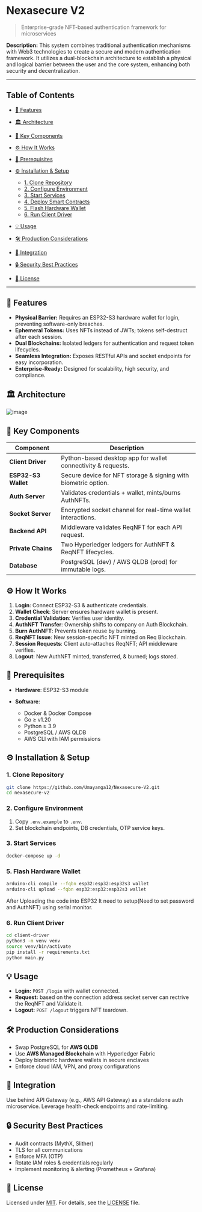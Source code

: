 &#x20;

# Nexasecure V2

> Enterprise-grade NFT-based authentication framework for microservices

**Description:** This system combines traditional authentication mechanisms with Web3 technologies to create a secure and modern authentication framework. It utilizes a dual-blockchain architecture to establish a physical and logical barrier between the user and the core system, enhancing both security and decentralization.

---

## Table of Contents

* [🚀 Features](#-features)
* [🏛 Architecture](#-architecture)
* [🔑 Key Components](#-key-components)
* [⚙️ How It Works](#️-how-it-works)
* [🔧 Prerequisites](#-prerequisites)
* [⚙️ Installation & Setup](#️-installation--setup)

  * [1. Clone Repository](#1-clone-repository)
  * [2. Configure Environment](#2-configure-environment)
  * [3. Start Services](#3-start-services)
  * [4. Deploy Smart Contracts](#4-deploy-smart-contracts)
  * [5. Flash Hardware Wallet](#5-flash-hardware-wallet)
  * [6. Run Client Driver](#6-run-client-driver)
* [💡 Usage](#-usage)
* [🛠 Production Considerations](#-production-considerations)
* [🔗 Integration](#-integration)
* [🔒 Security Best Practices](#-security-best-practices)
* [📄 License](#-license)

---

## 🚀 Features

* **Physical Barrier:** Requires an ESP32-S3 hardware wallet for login, preventing software-only breaches.
* **Ephemeral Tokens:** Uses NFTs instead of JWTs; tokens self-destruct after each session.
* **Dual Blockchains:** Isolated ledgers for authentication and request token lifecycles.
* **Seamless Integration:** Exposes RESTful APIs and socket endpoints for easy incorporation.
* **Enterprise-Ready:** Designed for scalability, high security, and compliance.

## 🏛 Architecture

![image](https://github.com/user-attachments/assets/c9c03e1a-3c56-456f-9376-a3da457fbaaf)


## 🔑 Key Components

| Component           | Description                                                    |
| ------------------- | -------------------------------------------------------------- |
| **Client Driver**   | Python-based desktop app for wallet connectivity & requests.   |
| **ESP32-S3 Wallet** | Secure device for NFT storage & signing with biometric option. |
| **Auth Server**     | Validates credentials + wallet, mints/burns AuthNFTs.          |
| **Socket Server**   | Encrypted socket channel for real-time wallet interactions.    |
| **Backend API**     | Middleware validates ReqNFT for each API request.              |
| **Private Chains**  | Two Hyperledger ledgers for AuthNFT & ReqNFT lifecycles.       |
| **Database**        | PostgreSQL (dev) / AWS QLDB (prod) for immutable logs.         |

## ⚙️ How It Works

1. **Login**: Connect ESP32-S3 & authenticate credentials.
2. **Wallet Check**: Server ensures hardware wallet is present.
3. **Credential Validation**: Verifies user identity.
4. **AuthNFT Transfer**: Ownership shifts to company on Auth Blockchain.
5. **Burn AuthNFT**: Prevents token reuse by burning.
6. **ReqNFT Issue**: New session-specific NFT minted on Req Blockchain.
7. **Session Requests**: Client auto-attaches ReqNFT; API middleware verifies.
8. **Logout**: New AuthNFT minted, transferred, & burned; logs stored.

## 🔧 Prerequisites

* **Hardware**: ESP32-S3 module
* **Software**:

  * Docker & Docker Compose
  * Go ≥ v1.20
  * Python ≥ 3.9
  * PostgreSQL / AWS QLDB
  * AWS CLI with IAM permissions

## ⚙️ Installation & Setup

### 1. Clone Repository

```bash
git clone https://github.com/Umayanga12/Nexasecure-V2.git
cd nexasecure-v2
```

### 2. Configure Environment

1. Copy `.env.example` to `.env`.
2. Set blockchain endpoints, DB credentials, OTP service keys.

### 3. Start Services

```bash
docker-compose up -d
```

### 5. Flash Hardware Wallet

```bash
arduino-cli compile --fqbn esp32:esp32:esp32s3 wallet
arduino-cli upload --fqbn esp32:esp32:esp32s3 wallet
```
After Uploading the code into ESP32 It need to setup(Need to set password and AuthNFT) using serial monitor.

### 6. Run Client Driver

```bash
cd client-driver
python3 -m venv venv
source venv/bin/activate
pip install -r requirements.txt
python main.py
```

## 💡 Usage

* **Login:** `POST /login` with wallet connected.
* **Request:** based on the connection address secket server can rectrive the ReqNFT and Validate it.
* **Logout:** `POST /logout` triggers NFT teardown.

## 🛠 Production Considerations

* Swap PostgreSQL for **AWS QLDB**
* Use **AWS Managed Blockchain** with Hyperledger Fabric
* Deploy biometric hardware wallets in secure enclaves
* Enforce cloud IAM, VPN, and proxy configurations

## 🔗 Integration

Use behind API Gateway (e.g., AWS API Gateway) as a standalone auth microservice. Leverage health-check endpoints and rate-limiting.

## 🔒 Security Best Practices

* Audit contracts (MythX, Slither)
* TLS for all communications
* Enforce MFA (OTP)
* Rotate IAM roles & credentials regularly
* Implement monitoring & alerting (Prometheus + Grafana)

## 📄 License

Licensed under [MIT](LICENSE). For details, see the [LICENSE](LICENSE) file.
